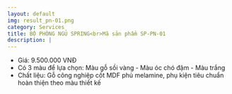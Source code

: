 ```yaml
---
layout: default
img: result_pn-01.png
category: Services
title: BỘ PHÒNG NGỦ SPRING<br>Mã sản phẩm SP-PN-01
description: |
---
```


- Giá: 9.500.000 VNĐ
- Có 3 màu để lựa chọn: Màu gỗ sồi vàng - Màu óc chó đậm - Màu trắng
- Chất liệu: Gỗ công nghiệp cốt MDF phủ melamine, phụ kiện tiêu chuẩn hoàn thiện theo màu thiết kế
